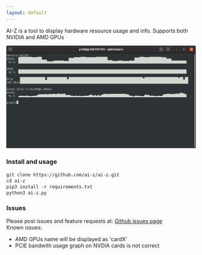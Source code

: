 ```yaml
---
layout: default
---
```


AI-Z is a tool to display hardware resource usage and info. Supports both NVIDIA and AMD GPUs


![screenhsot](./assets/screenshot01.png)

### Install and usage
```
git clone https://github.com/ai-z/ai-z.git
cd ai-z
pip3 install -r requirements.txt
python3 ai-z.py
```
### Issues
Please post issues and feature requests at: [Github issues page](https://github.com/ai-z/ai-z/issues) <br>
Known issues:
*   AMD GPUs name will be displayed as 'cardX'
*   PCIE bandwith usage graph on NVDIA cards is not correct

